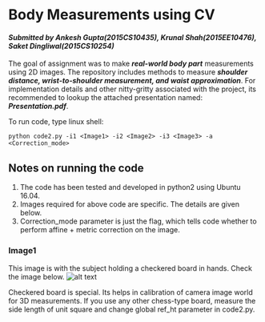 # Body Measurements using CV
#### *Submitted by Ankesh Gupta(2015CS10435), Krunal Shah(2015EE10476), Saket Dingliwal(2015CS10254)*

The goal of assignment was to make ***real-world body part*** measurements using 2D images. The repository includes methods to measure ***shoulder distance, wrist-to-shoulder measurement, and waist approximation***. For implementation details and other nitty-gritty associated with the project, its recommended to lookup the attached presentation named: ***Presentation.pdf***.

To run code, type linux shell:
```
python code2.py -i1 <Image1> -i2 <Image2> -i3 <Image3> -a <Correction_mode>
```


## Notes on running the code

1. The code has been tested and developed in python2 using Ubuntu 16.04.
2. Images required for above code are specific. The details are given below.
3. Correction_mode parameter is just the flag, which tells code whether to perform affine + metric correction on the image.

### Image1 

This image is with the subject holding a checkered board in hands. Check the image below.
![alt text](https://github.com/ankesh007/Body-Measurement-using-Computer-Vision/blob/master/Images/final1.jpg)

Checkered board is special. Its helps in calibration of camera image world for 3D measurements. If you use any other chess-type board, measure the side length of unit square and change global ref_ht parameter in code2.py.

